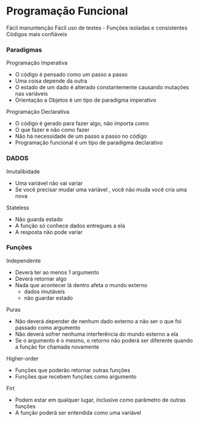 # Programação Funcional 

Fácil manuntenção 
Fácil uso de testes 
    - Funções isoladas e consistentes
Códigos mais confiáveis



### Paradigmas 
Programação Imperativa 
- O código é pensado como um passo a passo 
- Uma coisa depende da outra
- O estado de um dado é alterado constantemente causando mutações nas variáveis
- Orientação a Objetos é um tipo de paradigma imperativo

Programação Declarativa 
- O código é gerado para fazer algo, não importa como
- O que fazer e não como fazer
- Não há necessidade de um passo a passo no código
- Programação funcional é um tipo de paradigma declarativo


### DADOS
Imutalibidade
- Uma variável não vai variar
- Se você precisar mudar uma variável , você não muda você cria uma nova

Stateless
- Não guarda estado
- A função só conhece dados entregues a ela
- A resposta não pode variar


### Funções
Independente
- Deverá ter ao menos 1 argumento
- Deverá retornar algo
- Nada que acontecer lá dentro afeta o mundo externo
    - dados imutáveis
    - não guardar estado


Puras
- Não deverá depender de nenhum dado externo a não ser o que foi passado como argumento
- Não deverá sofrer nenhuma interferência do mundo externo a ela
- Se o argumento é o mesmo, o retorno não poderá ser diferente quando a função for chamada novamente

Higher-order
- Funções que poderão retornar outras funções
- Funções que recebem funções como argumento

Firt
- Podem estar em qualquer lugar, inclusive como parâmetro de outras funções
- A função poderá ser entendida como uma variável 